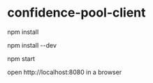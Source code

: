 # confidence-pool-client

npm install

npm install --dev

npm start

open http://localhost:8080 in a browser
